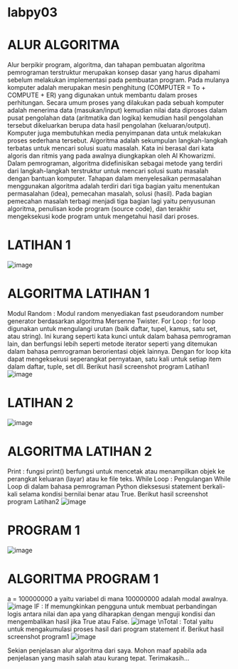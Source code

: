 # labpy03
# ALUR ALGORITMA
Alur berpikir program, algoritma, dan tahapan pembuatan algoritma pemrograman terstruktur merupakan konsep dasar yang harus dipahami sebelum melakukan implementasi pada pembuatan program. Pada mulanya komputer adalah merupakan mesin penghitung (COMPUTER = To + COMPUTE + ER) yang digunakan untuk membantu dalam proses perhitungan. Secara umum proses yang dilakukan pada sebuah komputer adalah menerima data (masukan/input) kemudian nilai data diproses dalam pusat pengolahan data (aritmatika dan logika) kemudian hasil pengolahan tersebut dikeluarkan berupa data hasil pengolahan (keluaran/output). Komputer juga membutuhkan media penyimpanan data untuk melakukan proses sederhana tersebut.
Algoritma adalah sekumpulan langkah-langkah terbatas untuk mencari solusi suatu masalah. Kata ini berasal dari kata algoris dan ritmis yang pada awalnya diungkapkan oleh Al Khowarizmi. Dalam pemrograman, algoritma didefinisikan sebagai metode yang terdiri dari langkah-langkah terstruktur untuk mencari solusi suatu masalah dengan bantuan komputer. Tahapan dalam menyelesaikan permasalahan menggunakan algoritma adalah terdiri dari tiga bagian yaitu menentukan permasalahan (idea), pemecahan masalah, solusi (hasil). Pada bagian pemecahan masalah terbagi menjadi tiga bagian lagi yaitu penyusunan algoritma, penulisan kode program (source code), dan terakhir mengeksekusi kode program untuk mengetahui hasil dari proses.
# LATIHAN 1
![image](https://user-images.githubusercontent.com/44330056/52949468-ec1a8d80-33ae-11e9-8e75-8c4ed0e58c9c.png)
# ALGORITMA LATIHAN 1
Modul Random	:
  Modul random menyediakan fast pseudorandom number generator berdasarkan algoritma Mersenne Twister.
For Loop	:
	for loop digunakan untuk mengulangi urutan (baik daftar, tupel, kamus, satu set, atau string).
  Ini kurang seperti kata kunci untuk dalam bahasa pemrograman lain, dan berfungsi lebih seperti metode iterator seperti yang ditemukan dalam bahasa pemrograman berorientasi objek lainnya.
  Dengan for loop kita dapat mengeksekusi seperangkat pernyataan, satu kali untuk setiap item dalam daftar, tuple, set dll.
Berikut hasil screenshot program Latihan1
![image](https://user-images.githubusercontent.com/44330056/52950108-b4ace080-33b0-11e9-9ec6-3a10b569571b.png)
# LATIHAN 2
![image](https://user-images.githubusercontent.com/44330056/52950468-d2c71080-33b1-11e9-82c7-6325048bf51e.png) 
# ALGORITMA LATIHAN 2
Print	:
	fungsi print() berfungsi untuk mencetak atau menampilkan objek ke perangkat keluaran (layar) atau ke file teks.
While Loop	:
  Pengulangan While Loop di dalam bahasa pemrograman Python dieksesusi statement berkali-kali selama kondisi bernilai benar atau True.
Berikut hasil screenshot program Latihan2
![image](https://user-images.githubusercontent.com/44330056/52950695-83cdab00-33b2-11e9-91ef-f0be07b57f95.png) 
# PROGRAM 1
![image](https://user-images.githubusercontent.com/44330056/52951519-921cc680-33b4-11e9-9e6b-9b43599fd5d4.png) 
# ALGORITMA PROGRAM 1
a = 100000000
	a yaitu variabel di mana 100000000 adalah modal awalnya.
![image](https://user-images.githubusercontent.com/44330056/52951968-c47af380-33b5-11e9-8b04-c288b16da4c4.png)
IF  :
  If memungkinkan pengguna untuk membuat perbandingan logis antara nilai dan apa yang diharapkan dengan menguji kondisi dan mengembalikan hasil jika True atau False.
![image](https://user-images.githubusercontent.com/44330056/52952129-4408c280-33b6-11e9-9ea2-1ded03666038.png)
\nTotal :
  Total yaitu untuk mengakumulasi proses hasil dari program statement if.
Berikut hasil screenshot program1
![image](https://user-images.githubusercontent.com/44330056/52952260-9c3fc480-33b6-11e9-909a-c15d334a2aa7.png)

Sekian penjelasan alur algoritma dari saya. Mohon maaf apabila ada penjelasan yang masih salah atau kurang tepat.
Terimakasih...
